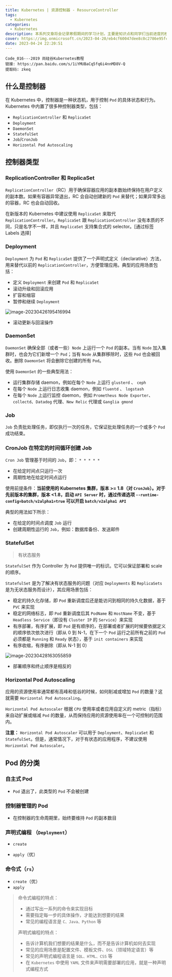 ```yaml
---
title: Kubernetes | 资源控制器 - ResourceController
tags:
  - Kubernetes
categories:
  - Kubernetes
description: 本系列文章将会记录寒假期间的学习计划，主要是知识点和同学们当前进度的检查。
cover: https://img.onmicrosoft.cn/2023-04-20/eb4cf60047dee8c0c2786e95fc0f96ca0f2e666b.jpeg
date: 2023-04-24 22:20:51
---
```


```
Code_016---2019 尚硅谷Kubernetes教程
链接: https://pan.baidu.com/s/1iYMUBaCq5fq6i4nnMD8V-Q
提取码: zkeq
```

## 什么是控制器

在 Kubernetes 中，控制器是一种状态机，用于控制 `Pod` 的具体状态和行为。Kubernetes 中内置了很多种控制器类型，包括：

- `ReplicationController` 和 `ReplicaSet`
- `Deployment`
- `DaemonSet`
- `StatefulSet`
- `Job`/`CronJob`
- `Horizontal Pod Autoscaling`

## 控制器类型

### ReplicationController 和 ReplicaSet

`ReplicationController`（RC）用于确保容器应用的副本数始终保持在用户定义的副本数。如果有容器异常退出，RC 会自动创建新的 `Pod` 来替代；如果异常多出的容器，RC 也会自动回收。

在新版本的 Kubernetes 中建议使用 `ReplicaSet` 来取代 `ReplicationController`。`ReplicaSet` 跟 `ReplicationController` 没有本质的不同，只是名字不一样，并且 `ReplicaSet` 支持集合式的 selector。[通过标签 Labels  选择]

### Deployment

`Deployment` 为 `Pod` 和 `ReplicaSet` 提供了一个声明式定义（declarative）方法，用来替代以前的 `ReplicationController`，方便管理应用。典型的应用场景包括：

- 定义 `Deployment` 来创建 `Pod` 和 `ReplicaSet`
- 滚动升级和回滚应用
- 扩容和缩容
- 暂停和继续 `Deployment`

![image-20230426195416994](https://img.onmicrosoft.cn/k8s/202304261954076.png)

- 滚动更新与回滚操作

### DaemonSet

`DaemonSet` 确保全部（或者一些）`Node` 上运行一个 `Pod` 的副本。当有 `Node` 加入集群时，也会为它们新增一个 `Pod`；当有 `Node` 从集群移除时，这些 `Pod` 也会被回收。删除 `DaemonSet` 将会删除它创建的所有 `Pod`。

使用 `DaemonSet` 的一些典型用法：

- 运行集群存储 daemon，例如在每个 `Node` 上运行 `glusterd` 、 `ceph`
- 在每个 `Node` 上运行日志收集 daemon，例如 `fluentd` 、 `logstash`
- 在每个 `Node` 上运行监控 daemon，例如 `Prometheus Node Exporter`、`collectd`、`Datadog` 代理、`New Relic` 代理或 `Ganglia gmond`

### Job

`Job` 负责批处理任务，即仅执行一次的任务，它保证批处理任务的一个或多个 `Pod` 成功结束。

### CronJob 在特定的时间循环创建 Job

`Cron Job` 管理基于时间的 `Job`，即： `* * * * * `

- 在给定时间点只运行一次
- 周期性地在给定时间点运行

使用前提条件：**当前使用的 Kubernetes 集群，版本 >= 1.8（对 `CronJob`）。对于先前版本的集群，版本 <1.8，启动 `API Server` 时，通过传递选项 `--runtime-config=batch/v2alpha1=true` 可以开启 `batch/v2alpha1 API`**

典型的用法如下所示：

- 在给定的时间点调度 `Job` 运行
- 创建周期性运行的 `Job`，例如：数据库备份、发送邮件

### StatefulSet

> 有状态服务

`StatefulSet` 作为 Controller 为 `Pod` 提供唯一的标识。它可以保证部署和 scale 的顺序。

`StatefulSet` 是为了解决有状态服务的问题（对应 `Deployments` 和 `ReplicaSets` 是为无状态服务而设计），其应用场景包括：

- 稳定的持久化存储，即 `Pod` 重新调度后还是能访问到相同的持久化数据，基于 `PVC` 来实现
- 稳定的网络标志，即 `Pod` 重新调度后其 `PodName` 和 `HostName` 不变，基于 `Headless Service`（即没有 `Cluster IP` 的 `Service`）来实现
- 有序部署，有序扩展，即 `Pod` 是有顺序的，在部署或者扩展的时候要依据定义的顺序依次依次进行（即从 0 到 N-1，在下一个 `Pod` 运行之前所有之前的 `Pod` 必须都是 `Running` 和 `Ready` 状态），基于 `init containers` 来实现
- 有序收缩，有序删除（即从 N-1 到 0）

![image-20230428163055859](https://img.onmicrosoft.cn/k8s/202304281630094.png)

- 部署顺序和终止顺序是相反的

### Horizontal Pod Autoscaling

应用的资源使用率通常都有高峰和低谷的时候，如何削减或增加 `Pod` 的数量？这就需要 `Horizontal Pod Autoscaling`。

`Horizontal Pod Autoscaler` 根据 `CPU` 使用率或者应用自定义的 metric（指标）来自动扩展或缩减 `Pod` 的数量，从而保持应用的资源使用率在一个可控制的范围内。

**注意：** `Horizontal Pod Autoscaler` 可以用于 `Deployment`、`ReplicaSet` 和 `StatefulSet`。但是，通常情况下，对于有状态的应用程序，不建议使用 `Horizontal Pod Autoscaler`。

## Pod 的分类

### 自主式 Pod

- `Pod` 退出了，此类型的 `Pod` 不会被创建

### 控制器管理的 Pod

- 在控制器的生命周期里，始终要维持 `Pod` 的副本数目

### 声明式编程 （`Deployment`）

- `create`

- `apply`（优）

### 命令式（`rs`）

- `create`（优） 
- `apply`

> 命令式编程的特点：
>
> - 通过写出一系列的命令来实现目标
> - 需要指定每一步的具体操作，才能达到想要的结果
> - 常见的编程语言是 `C、Java、Python` 等
>
> 声明式编程的特点：
>
> - 告诉计算机我们想要的结果是什么，而不是告诉计算机如何去实现
> - 常见的应用场景是配置文件、模板文件、`DSL`（领域特定语言）等
> - 常见的声明式编程语言是 `SQL、HTML、CSS` 等
> - 在 `Kubernetes` 中使用 `YAML` 文件来声明需要部署的应用，就是一种声明式编程方式

